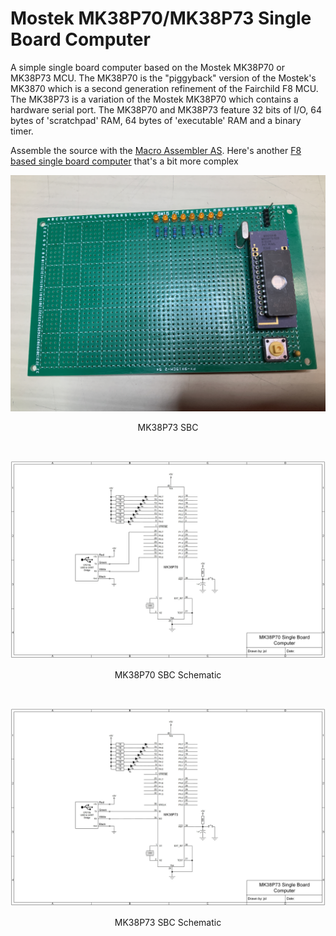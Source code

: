 # Mostek MK38P70/MK38P73 Single Board Computer
A simple single board computer based on the Mostek MK38P70 or MK38P73 MCU. The MK38P70 is the "piggyback" version of the Mostek's MK3870 which is a second generation refinement of the Fairchild F8 MCU. The MK38P73 is a variation of the Mostek MK38P70 which contains a hardware serial port. The MK38P70 and MK38P73 feature 32 bits of I/O, 64 bytes of 'scratchpad' RAM, 64 bytes of 'executable' RAM and a binary timer.

Assemble the source with the [Macro Assembler AS](http://john.ccac.rwth-aachen.de:8000/as/).
Here's another [F8 based single board computer](https://github.com/jim11662418/Mostek-MK3850-SBC/tree/main) that's a bit more complex
<p align="center"><img src="/images/MK38P73 SBC Photo.JPG"/>
<p align="center">MK38P73 SBC</p><br>
<p align="center"><img src="/images/MK38P70 SBC.jpg"/>
<p align="center">MK38P70 SBC Schematic</p><br>
<p align="center"><img src="/images/MK38P73 SBC.jpg"/>
<p align="center">MK38P73 SBC Schematic</p><br>
